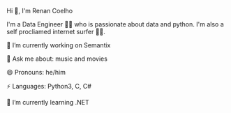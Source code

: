 Hi 👋, I'm Renan Coelho

I'm a Data Engineer 👨‍💻 who is passionate about data and python. I'm also a self procliamed internet surfer 🏄‍♂️.

🔭 I’m currently working on Semantix

💬 Ask me about: music and movies

😄 Pronouns: he/him

⚡ Languages: Python3, C, C#

🌱 I’m currently learning .NET


